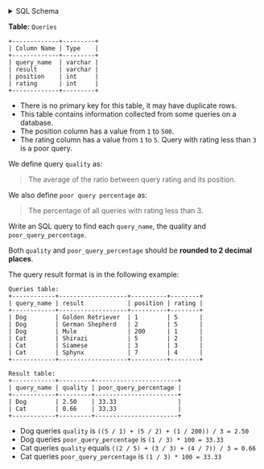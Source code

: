 <details>
<summary> SQL Schema</summary>

```sql
DROP TABLE IF EXISTS Queries;

CREATE TABLE IF NOT EXISTS
  Queries (query_name varchar(30), result varchar(50), position int, rating int);

INSERT INTO
  Queries (query_name, result, position, rating)
VALUES
  ('Dog', 'Golden Retriever', '1', '5'),
  ('Dog', 'German Shepherd', '2', '5'),
  ('Dog', 'Mule', '200', '1'),
  ('Cat', 'Shirazi', '5', '2'),
  ('Cat', 'Siamese', '3', '3'),
  ('Cat', 'Sphynx', '7', '4');
```

</details>

**Table:** `Queries`

```
+-------------+---------+
| Column Name | Type    |
+-------------+---------+
| query_name  | varchar |
| result      | varchar |
| position    | int     |
| rating      | int     |
+-------------+---------+
```

- There is no primary key for this table, it may have duplicate rows.
- This table contains information collected from some queries on a database.
- The position column has a value from `1` to `500`.
- The rating column has a value from `1` to `5`. Query with rating less than `3` is a poor query.

We define query `quality` as:

> The average of the ratio between query rating and its position.

We also define `poor query percentage` as:

> The percentage of all queries with rating less than 3.

Write an SQL query to find each `query_name`, the quality and `poor_query_percentage`.

Both `quality` and `poor_query_percentage` should be **rounded to 2 decimal places**.

The query result format is in the following example:

```
Queries table:
+------------+-------------------+----------+--------+
| query_name | result            | position | rating |
+------------+-------------------+----------+--------+
| Dog        | Golden Retriever  | 1        | 5      |
| Dog        | German Shepherd   | 2        | 5      |
| Dog        | Mule              | 200      | 1      |
| Cat        | Shirazi           | 5        | 2      |
| Cat        | Siamese           | 3        | 3      |
| Cat        | Sphynx            | 7        | 4      |
+------------+-------------------+----------+--------+

Result table:
+------------+---------+-----------------------+
| query_name | quality | poor_query_percentage |
+------------+---------+-----------------------+
| Dog        | 2.50    | 33.33                 |
| Cat        | 0.66    | 33.33                 |
+------------+---------+-----------------------+
```

- Dog queries `quality` is `((5 / 1) + (5 / 2) + (1 / 200)) / 3 = 2.50`
- Dog queries `poor_query_percentage` is `(1 / 3) * 100 = 33.33`
- Cat queries `quality` equals `((2 / 5) + (3 / 3) + (4 / 7)) / 3 = 0.66`
- Cat queries `poor_query_percentage` is `(1 / 3) * 100 = 33.33`